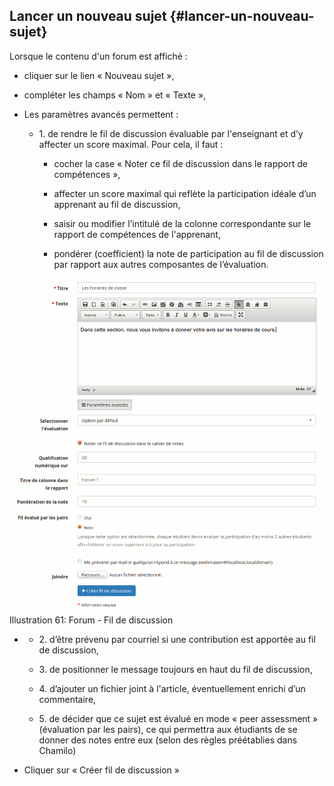## Lancer un nouveau sujet {#lancer-un-nouveau-sujet}

Lorsque le contenu d&#039;un forum est affiché :

*   cliquer sur le lien « Nouveau sujet »,

*   compléter les champs « Nom » et « Texte »,

*   Les paramètres avancés permettent :

    *   1\. de rendre le fil de discussion évaluable par l&#039;enseignant et d’y affecter un score maximal. Pour cela, il faut :

        *   cocher la case « Noter ce fil de discussion dans le rapport de compétences »,

        *   affecter un score maximal qui reflète la participation idéale d’un apprenant au fil de discussion,

        *   saisir ou modifier l’intitulé de la colonne correspondante sur le rapport de compétences de l&#039;apprenant,

        *   pondérer (coefficient) la note de participation au fil de discussion par rapport aux autres composantes de l’évaluation.

![](../assets/images62.png)Illustration 61: Forum - Fil de discussion

*   *   2\. d’être prévenu par courriel si une contribution est apportée au fil de discussion,

    *   3\. de positionner le message toujours en haut du fil de discussion,

    *   4\. d’ajouter un fichier joint à l&#039;article, éventuellement enrichi d’un commentaire,

    *   5\. de décider que ce sujet est évalué en mode « peer assessment » (évaluation par les pairs), ce qui permettra aux étudiants de se donner des notes entre eux (selon des règles préétablies dans Chamilo)

*   Cliquer sur « Créer fil de discussion »